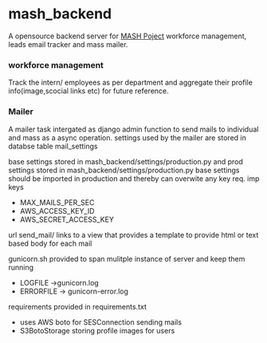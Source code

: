 # mash_backend
A opensource backend server for [MASH Poject](https://www.facebook.com/MashProject/) workforce management, leads email tracker and mass mailer.
### workforce management
Track the intern/ employees as per department and aggregate their profile info(image,scocial links etc) for future reference. 

### Mailer
A mailer task intergated as django admin function to send mails to individual and mass as a async operation.
settings used by the mailer are stored in databse table mail_settings

base settings stored in mash_backend/settings/production.py and prod settings stored in mash_backend/settings/production.py
base settings should be imported in production and thereby can overwite any key req.
imp keys 
- MAX_MAILS_PER_SEC
- AWS_ACCESS_KEY_ID
- AWS_SECRET_ACCESS_KEY

url send_mail/ links to a view that provides a template to provide html or text based body for each mail

gunicorn.sh provided to span mulitple instance of server and keep them running
- LOGFILE ->gunicorn.log
- ERRORFILE -> gunicorn-error.log

requirements provided in requirements.txt
- uses AWS boto for SESConnection sending mails
- S3BotoStorage storing profile images for users

